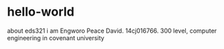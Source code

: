 # hello-world
about eds321
i am Engworo Peace David. 14cj016766. 300 level, computer engineering in covenant university
